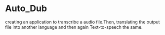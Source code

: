 # Auto_Dub
creating an application to transcribe a audio file.Then, translating the output file into another language and then again Text-to-speech the same. 
